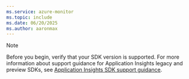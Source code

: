 ```yaml
---
ms.service: azure-monitor
ms.topic: include
ms.date: 06/20/2025
ms.author: aaronmax
---
```


> [!NOTE]
> Before you begin, verify that your SDK version is supported. For more information about support guidance for Application Insights legacy and preview SDKs, see [Application Insights SDK support guidance](../../azure//azure-monitor/app-insights/telemetry/sdk-support-guidance.md).
